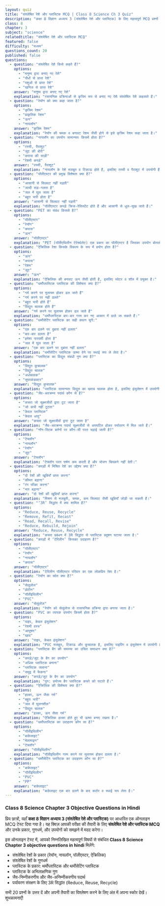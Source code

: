 ```yaml
---
layout: quiz
title: "संश्लेषित रेशे और प्लास्टिक MCQ | Class 8 Science Ch 3 Quiz"
description: "कक्षा 8 विज्ञान अध्याय 3 (संश्लेषित रेशे और प्लास्टिक) के लिए महत्वपूर्ण MCQ प्रश्नों का ऑनलाइन टेस्ट। परीक्षा की तैयारी के Objective Questions हल करें।"
class: 8
chapter: 3
subject: "science"
relatedtitle: "संश्लेषित रेशे और प्लास्टिक MCQ"
featured: false
difficulty: "मध्यम"
questions_count: 20
published: false 
questions:
  - question: "संश्लेषित रेशे किसे कहते हैं?"
    options:
      - "मनुष्य द्वारा बनाए गए रेशे"
      - "पौधों से प्राप्त रेशे"
      - "पशुओं से प्राप्त रेशे"
      - "खनिज से प्राप्त रेशे"
    answer: "मनुष्य द्वारा बनाए गए रेशे"
    explanation: "रसायनिक प्रक्रियाओं से कृत्रिम रूप से बनाए गए रेशे संश्लेषित रेशे कहलाते हैं।"
  - question: "रेयॉन को क्या कहा जाता है?"
    options:
      - "कृत्रिम रेशम"
      - "प्राकृतिक रेशम"
      - "ऊन"
      - "नायलॉन"
    answer: "कृत्रिम रेशम"
    explanation: "रेयॉन की चमक व बनावट रेशम जैसी होने से इसे कृत्रिम रेशम कहा जाता है।"
  - question: "नायलॉन का उपयोग सामान्यतः किसमें होता है?"
    options:
      - "रस्सी, पैराशूट"
      - "जूट की बोरी"
      - "कपास की साड़ी"
      - "रेशमी कपड़े"
    answer: "रस्सी, पैराशूट"
    explanation: "नायलॉन के रेशे मजबूत व टिकाऊ होते हैं, इसलिए रस्सी व पैराशूट में उपयोगी हैं।"
  - question: "पॉलीएस्टर की प्रमुख विशेषता क्या है?"
    options:
      - "आसानी से सिलवट नहीं पड़ती"
      - "जल्दी सड़-गलता है"
      - "जल में घुल जाता है"
      - "बहुत भारी होता है"
    answer: "आसानी से सिलवट नहीं पड़ती"
    explanation: "पॉलीएस्टर कपड़े क्रिज-रेसिस्टेंट होते हैं और आसानी से धुल-सूख जाते हैं।"
  - question: "PET का संबंध किससे है?"
    options:
      - "पॉलीएस्टर"
      - "रेयॉन"
      - "कपास"
      - "ऊन"
    answer: "पॉलीएस्टर"
    explanation: "PET (पॉलीएथिलीन टेरेफ्थेलेट) एक प्रकार का पॉलीएस्टर है जिसका उपयोग बोतलों आदि में होता है।"
  - question: "ऐक्रिलिक रेशा किसके विकल्प के रूप में प्रयोग होता है?"
    options:
      - "ऊन"
      - "कपास"
      - "रेशम"
      - "जूट"
    answer: "ऊन"
    explanation: "ऐक्रिलिक की बनावट ऊन जैसी होती है, इसलिए स्वेटर व शॉल में प्रयुक्त है।"
  - question: "थर्मोप्लास्टिक प्लास्टिक की विशेषता क्या है?"
    options:
      - "गर्म करने पर मुलायम होकर ढल जाते हैं"
      - "गर्म करने पर नहीं ढलते"
      - "बहुत भारी होते हैं"
      - "विद्युत चालक होते हैं"
    answer: "गर्म करने पर मुलायम होकर ढल जाते हैं"
    explanation: "थर्मोप्लास्टिक बार-बार गरम कर नए आकार में ढाले जा सकते हैं।"
  - question: "थर्मोसेटिंग प्लास्टिक का सही कथन चुनें:"
    options:
      - "एक बार ढलने पर दुबारा नहीं ढलता"
      - "बार-बार ढलता है"
      - "हमेशा पारदर्शी होता है"
      - "जल में घुल जाता है"
    answer: "एक बार ढलने पर दुबारा नहीं ढलता"
    explanation: "थर्मोसेटिंग प्लास्टिक ऊष्मा देने पर स्थाई रूप ले लेता है।"
  - question: "प्लास्टिक का विद्युत संबंधी गुण क्या है?"
    options:
      - "विद्युत कुचालक"
      - "विद्युत चालक"
      - "अर्धचालक"
      - "सुपरकंडक्टर"
    answer: "विद्युत कुचालक"
    explanation: "प्लास्टिक सामान्यतः विद्युत का खराब चालक होता है, इसलिए इंसुलेशन में उपयोगी है।"
  - question: "जैव-अवक्रम्य पदार्थ कौन से हैं?"
    options:
      - "कचरा जो सूक्ष्मजीवों द्वारा टूट जाता है"
      - "जो कभी नहीं टूटता"
      - "केवल प्लास्टिक"
      - "केवल धातु"
    answer: "कचरा जो सूक्ष्मजीवों द्वारा टूट जाता है"
    explanation: "जैव-अवक्रम्य पदार्थ सूक्ष्मजीवों से अपघटित होकर पर्यावरण में मिल जाते हैं।"
  - question: "नॉन-स्टिक बर्तनों पर कौन-सी परत चढ़ाई जाती है?"
    options:
      - "टेफ्लॉन"
      - "नायलॉन"
      - "रेयॉन"
      - "जूट"
    answer: "टेफ्लॉन"
    explanation: "टेफ्लॉन परत घर्षण कम करती है और भोजन चिपकने नहीं देती।"
  - question: "कपड़ों में मिश्रित रेशे का उद्देश्य क्या है?"
    options:
      - "दो रेशों की खूबियाँ प्राप्त करना"
      - "कीमत बढ़ाना"
      - "रंग फीका करना"
      - "भार बढ़ाना"
    answer: "दो रेशों की खूबियाँ प्राप्त करना"
    explanation: "मिश्रण से मजबूती, चमक, कम सिलवट जैसी खूबियाँ जोड़ी जा सकती हैं।"
  - question: "‘3R’ सिद्धांत में क्या शामिल है?"
    options:
      - "Reduce, Reuse, Recycle"
      - "Remove, Refit, Recast"
      - "Read, Recall, Revise"
      - "Reduce, Rebuild, Rejoin"
    answer: "Reduce, Reuse, Recycle"
    explanation: "कचरा प्रबंधन में 3R सिद्धांत से प्लास्टिक प्रदूषण घटाया जाता है।"
  - question: "कपड़ों में ‘टेरिलीन’ किसका उदाहरण है?"
    options:
      - "पॉलीएस्टर"
      - "रेयॉन"
      - "नायलॉन"
      - "कपास"
    answer: "पॉलीएस्टर"
    explanation: "टेरिलीन पॉलीएस्टर परिवार का एक लोकप्रिय रेशा है।"
  - question: "रेयॉन का स्रोत क्या है?"
    options:
      - "सेलूलोज"
      - "प्रोटीन"
      - "पॉलीइथिलीन"
      - "PVC"
    answer: "सेलूलोज"
    explanation: "रेयॉन को सेलूलोज से रासायनिक प्रक्रिया द्वारा बनाया जाता है।"
  - question: "PVC का व्यापक उपयोग किसमें होता है?"
    options:
      - "पाइप, केबल इंसुलेशन"
      - "रेशमी वस्त्र"
      - "आभूषण"
      - "खाद"
    answer: "पाइप, केबल इंसुलेशन"
    explanation: "PVC मजबूत, टिकाऊ और कुचालक है, इसलिए पाइपिंग व इंसुलेशन में उपयोगी है।"
  - question: "प्लास्टिक बैग की समस्या का उचित समाधान क्या है?"
    options:
      - "कपड़े/जूट के बैग का उपयोग"
      - "अधिक प्लास्टिक बनाना"
      - "प्लास्टिक जलाना"
      - "समुद्र में फेंकना"
    answer: "कपड़े/जूट के बैग का उपयोग"
    explanation: "पुन: प्रयोज्य बैग प्लास्टिक कचरे को घटाते हैं।"
  - question: "ऐक्रिलिक की विशेषता क्या है?"
    options:
      - "हल्का, ऊन जैसा गर्म"
      - "बहुत भारी"
      - "जल में घुलनशील"
      - "विद्युत चालक"
    answer: "हल्का, ऊन जैसा गर्म"
    explanation: "ऐक्रिलिक हल्का होते हुए भी ऊष्मा बनाए रखता है।"
  - question: "थर्मोप्लास्टिक का उदाहरण कौन सा है?"
    options:
      - "पॉलीइथिलीन"
      - "बाकेलाइट"
      - "मेलामाइन"
      - "टेफ्लॉन"
    answer: "पॉलीइथिलीन"
    explanation: "पॉलीइथिलीन गरम करने पर मुलायम होकर ढलता है।"
  - question: "थर्मोसेटिंग प्लास्टिक का उदाहरण कौन सा है?"
    options:
      - "बाकेलाइट"
      - "पॉलीइथिलीन"
      - "PVC"
      - "PP"
    answer: "बाकेलाइट"
    explanation: "बाकेलाइट एक बार ढलने के बाद कठोर व स्थाई रूप लेता है।"
---
```


### Class 8 Science Chapter 3 Objective Questions in Hindi

प्रिय छात्रों, यहाँ **कक्षा 8 विज्ञान अध्याय 3 (संश्लेषित रेशे और प्लास्टिक)** पर आधारित एक ऑनलाइन MCQ टेस्ट दिया गया है। यह क्विज़ आपकी परीक्षा की तैयारी के लिए **संश्लेषित रेशे और प्लास्टिक MCQ** और उनके प्रकार, गुणधर्म, और उपयोगों को समझने में मदद करेगा।

इस ऑनलाइन टेस्ट में, आपको निम्नलिखित महत्वपूर्ण विषयों से संबंधित **Class 8 Science Chapter 3 objective questions in hindi** मिलेंगे:
- संश्लेषित रेशों के प्रकार (रेयॉन, नायलॉन, पॉलीएस्टर, ऐक्रिलिक)
- संश्लेषित रेशों के गुणधर्म
- प्लास्टिक के प्रकार: थर्मोप्लास्टिक और थर्मोसेटिंग प्लास्टिक
- प्लास्टिक के अभिलाक्षणिक गुण
- जैव-निम्नीकरणीय और जैव-अनिम्नीकरणीय पदार्थ
- पर्यावरण संरक्षण के लिए 3R सिद्धांत (Reduce, Reuse, Recycle)

सभी 20 प्रश्नों के उत्तर दें और अपनी तैयारी का विश्लेषण करने के लिए अंत में अपना स्कोर देखें। शुभकामनाएँ!